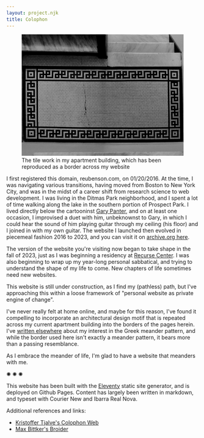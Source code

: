 ```yaml
---
layout: project.njk
title: Colophon
---
```

<figure class="figure-medium">
  <img src="/public/meander-tile.jpg" alt="photo of meander pattern in apartment building">
  <figcaption>The tile work in my apartment building, which has been reproduced as a border across my website</figcaption>
</figure>

I first registered this domain, reubenson.com, on 01/20/2016. At the time, I was navigating various transitions, having moved from Boston to New York City, and was in the midst of a career shift from research science to web development. I was living in the Ditmas Park neighborhood, and I spent a lot of time walking along the lake in the southern portion of Prospect Park. I lived directly below the cartooninst [Gary Panter](https://en.wikipedia.org/wiki/Gary_Panter), and on at least one occasion, I improvised a duet with him, unbeknownst to Gary, in which I could hear the sound of him playing guitar through my ceiling (his floor) and I joined in with my own guitar. The website I launched then evolved in piecemeal fashion 2016 to 2023, and you can visit it on [archive.org here](https://web.archive.org/web/20230406031235/https://reubenson.com/).

The version of the website you're visiting now began to take shape in the fall of 2023, just as I was beginning a residency at [Recurse Center](https://recurse.com). I was also beginning to wrap up my year-long personal sabbatical, and trying to understand the shape of my life to come. New chapters of life sometimes need new websites. 

This website is still under construction, as I find my (pathless) path, but I've approaching this within a loose framework of "personal website as private engine of change".

I've never really felt at home online, and maybe for this reason, I've found it compelling to incorporate an architectural design motif that is repeated across my current apartment building into the borders of the pages herein. I've [written elsewhere](https://medium.com/@reubenson/foray-into-3d-printing-with-clay-at-haystack-207064511cd) about my interest in the Greek meander pattern, and while the border used here isn't exactly a meander pattern, it bears more than a passing resemblance.

As I embrace the meander of life, I'm glad to have a website that meanders with me.

<div class="divider-line">✺ ✺ ✺</div>

This website has been built with the [Eleventy](https://www.11ty.dev/) static site generator, and is deployed on Github Pages. Content has largely been written in markdown, and typeset with Courier New and <span class="ibarra">Ibarra Real Nova</span>.

Additional references and links:
- [Kristoffer Tjalve's Colophon Web](https://www.are.na/kristoffer-tjalve/colophon-web)
- [Max Bittker's Broider](https://maxbittker.github.io/broider/)